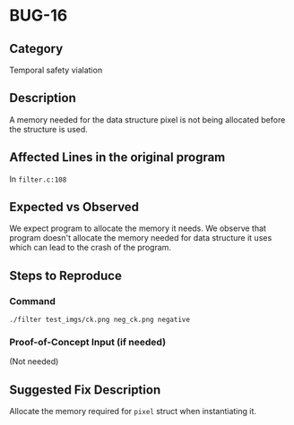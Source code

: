 # BUG-16
## Category
Temporal safety vialation

## Description

A memory needed for the data structure pixel is not being allocated before the structure is used.

## Affected Lines in the original program
In `filter.c:108`

## Expected vs Observed
We expect program to allocate the memory it needs. We observe that program doesn't allocate the memory needed for data structure it uses which can lead to the crash of the program.

## Steps to Reproduce

### Command

```
./filter test_imgs/ck.png neg_ck.png negative
```
### Proof-of-Concept Input (if needed)
(Not needed)

## Suggested Fix Description
Allocate the memory required for `pixel` struct when instantiating it.
